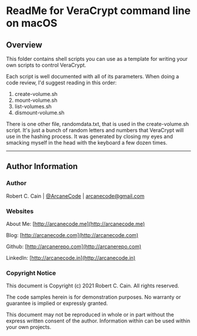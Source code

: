 # ReadMe for VeraCrypt command line on macOS

## Overview

This folder contains shell scripts you can use as a template for writing your own scripts to control VeraCrypt.

Each script is well documented with all of its parameters. When doing a code review, I'd suggest reading in this order:
1. create-volume.sh
1. mount-volume.sh
1. list-volumes.sh
1. dismount-volume.sh

There is one other file, randomdata.txt, that is used in the create-volume.sh script. It's just a bunch of random letters and numbers that VeraCrypt will use in the hashing process. It was generated by closing my eyes and smacking myself in the head with the keyboard a few dozen times.

---

## Author Information

### Author

Robert C. Cain | [@ArcaneCode](https://twitter.com/arcanecode) | arcanecode@gmail.com

### Websites

About Me: [http://arcanecode.me](http://arcanecode.me)

Blog: [http://arcanecode.com](http://arcanecode.com)

Github: [http://arcanerepo.com](http://arcanerepo.com)

LinkedIn: [http://arcanecode.in](http://arcanecode.in)

### Copyright Notice

This document is Copyright (c) 2021 Robert C. Cain. All rights reserved.

The code samples herein is for demonstration purposes. No warranty or guarantee is implied or expressly granted.

This document may not be reproduced in whole or in part without the express written consent of the author. Information within can be used within your own projects.
